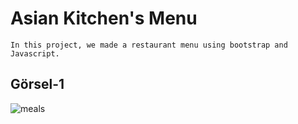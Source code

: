# Asian Kitchen's Menu
```
In this project, we made a restaurant menu using bootstrap and Javascript.
```

## Görsel-1

![meals](https://user-images.githubusercontent.com/96295567/166150521-8a7bbc10-5a74-4378-a0fb-feebb6d06de7.png)



